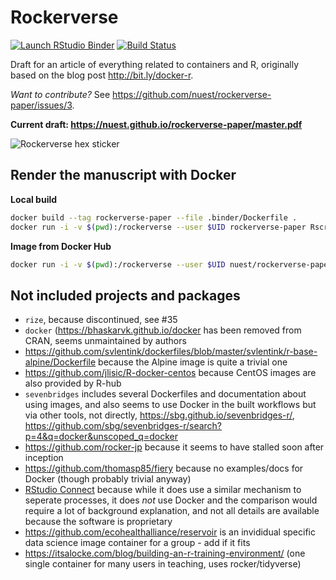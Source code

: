 
<!-- README.md is generated from README.Rmd. Please edit that file -->

# Rockerverse

<!-- badges: start -->

[![Launch RStudio
Binder](http://mybinder.org/badge_logo.svg)](https://mybinder.org/v2/gh/nuest/rockerverse-paper/master?urlpath=rstudio)
[![Build
Status](https://travis-ci.org/nuest/rockerverse-paper.svg?branch=master)](https://travis-ci.org/nuest/rockerverse-paper)
<!-- badges: end -->

Draft for an article of everything related to containers and R,
originally based on the blog post <http://bit.ly/docker-r>.

*Want to contribute?* See
<https://github.com/nuest/rockerverse-paper/issues/3>.

**Current draft:
<https://nuest.github.io/rockerverse-paper/master.pdf>**

![Rockerverse hex
sticker](/home/daniel/git/o2r/rockerverse-paper/rockerverse.png)

## Render the manuscript with Docker

**Local build**

``` bash
docker build --tag rockerverse-paper --file .binder/Dockerfile .
docker run -i -v $(pwd):/rockerverse --user $UID rockerverse-paper Rscript -e 'setwd("/rockerverse"); rmarkdown::render("manuscript.Rmd")'
```

**Image from Docker Hub**

``` bash
docker run -i -v $(pwd):/rockerverse --user $UID nuest/rockerverse-paper Rscript -e 'setwd("/rockerverse"); rmarkdown::render("manuscript.Rmd")'
```

## Not included projects and packages

  - `rize`, because discontinued, see \#35
  - `docker` (<https://bhaskarvk.github.io/docker> has been removed from
    CRAN, seems unmaintained by authors
  - <https://github.com/svlentink/dockerfiles/blob/master/svlentink/r-base-alpine/Dockerfile>
    because the Alpine image is quite a trivial one
  - <https://github.com/jlisic/R-docker-centos> because CentOS images
    are also provided by R-hub
  - `sevenbridges` includes several Dockerfiles and documentation about
    using images, and also seems to use Docker in the built workflows
    but via other tools, not directly,
    <https://sbg.github.io/sevenbridges-r/>,
    <https://github.com/sbg/sevenbridges-r/search?p=4&q=docker&unscoped_q=docker>
  - <https://github.com/rocker-jp> because it seems to have stalled soon
    after inception
  - <https://github.com/thomasp85/fiery> because no examples/docs for
    Docker (though probably trivial anyway)
  - [RStudio Connect](https://rstudio.com/products/connect/) because
    while it does use a similar mechanism to seperate processes, it does
    *not* use Docker and the comparison would require a lot of
    background explanation, and not all details are available because
    the software is proprietary
  - <https://github.com/ecohealthalliance/reservoir> is an invididual
    specific data science image container for a group - add if it fits
  - <https://itsalocke.com/blog/building-an-r-training-environment/>
    (one single container for many users in teaching, uses
    rocker/tidyverse)
